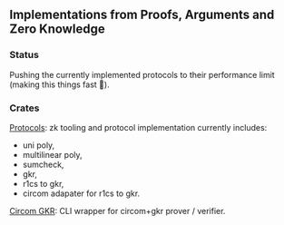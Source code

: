 ## Implementations from Proofs, Arguments and Zero Knowledge

### Status
Pushing the currently implemented protocols to their performance limit (making this things fast 🚀).

### Crates
[Protocols](Protocols): zk tooling and protocol implementation currently includes: 
- uni poly, 
- multilinear poly, 
- sumcheck, 
- gkr, 
- r1cs to gkr, 
- circom adapater for r1cs to gkr.  

[Circom GKR](Circom): CLI wrapper for circom+gkr prover / verifier. 
